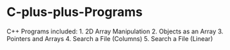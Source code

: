 # C-plus-plus-Programs
C++ Programs included:  1. 2D Array Manipulation 2. Objects as an Array 3. Pointers and Arrays 4. Search a File (Columns) 5. Search a File (Linear)
